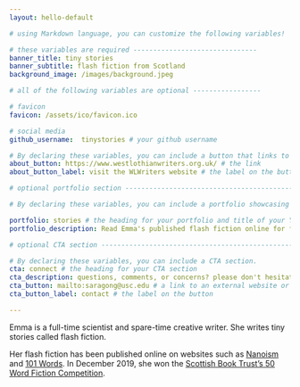 ```yaml
---
layout: hello-default

# using Markdown language, you can customize the following variables!

# these variables are required -------------------------------
banner_title: tiny stories
banner_subtitle: flash fiction from Scotland
background_image: /images/background.jpeg

# all of the following variables are optional -----------------

# favicon
favicon: /assets/ico/favicon.ico

# social media
github_username:  tinystories # your github username

# By declaring these variables, you can include a button that links to an external website or to media.
about_button: https://www.westlothianwriters.org.uk/ # the link
about_button_label: visit the WLWriters website # the label on the button

# optional portfolio section ------------------------------------------

# By declaring these variables, you can include a portfolio showcasing your work and organize your portfolio's items into a custom layout, all without adding any CSS. In addition, you must 1) create an HTML file in the_includes folder for each project with the text you'd like to display, and 2) create a YAML file in the _data folder describing the order in which each project should be shown and categorized. See `/includes/example.html` and `/_data/work.yml` for examples.

portfolio: stories # the heading for your portfolio and title of your YAML file
portfolio_description: Read Emma's published flash fiction online for free.

# optional CTA section --------------------------------------------------

# By declaring these variables, you can include a CTA section.
cta: connect # the heading for your CTA section
cta_description: questions, comments, or concerns? please don't hesitate to reach out. # a description to be desplayed below the heading and above the content
cta_button: mailto:saragong@usc.edu # a link to an external website or to media
cta_button_label: contact # the label on the button

---			
```

[//]: # (write a bit about yourself here)

Emma is a full-time scientist and spare-time creative writer. She writes tiny stories called flash fiction.

Her flash fiction has been published online on websites such as [Nanoism](https://nanoism.net/stories/841/) and [101 Words](https://101words.org/the-fairy-ring/). In December 2019, she won the [Scottish Book Trust’s 50 Word Fiction Competition](https://www.scottishbooktrust.com/50-word-fiction/december-2019-winners).
